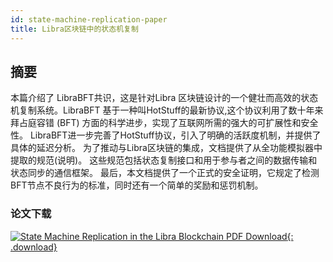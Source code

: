 ```yaml
---
id: state-machine-replication-paper
title: Libra区块链中的状态机复制
---
```


<!-- hide the table of contents --><style>.toc-headings {display: none !important; visibility: hidden !important;}</style>

## 摘要

本篇介绍了 LibraBFT共识，这是针对Libra 区块链设计的一个健壮而高效的状态机复制系统。LibraBFT 基于一种叫HotStuff的最新协议,这个协议利用了数十年来拜占庭容错 (BFT) 方面的科学进步，实现了互联网所需的强大的可扩展性和安全性。 LibraBFT进一步完善了HotStuff协议，引入了明确的活跃度机制，并提供了具体的延迟分析。 为了推动与Libra区块链的集成，文档提供了从全功能模拟器中提取的规范(说明)。 这些规范包括状态复制接口和用于参与者之间的数据传输和状态同步的通信框架。 最后，本文档提供了一个正式的安全证明，它规定了检测BFT节点不良行为的标准，同时还有一个简单的奖励和惩罚机制。

### 论文下载

[![State Machine Replication in the Libra Blockchain PDF Download](assets/illustrations/state-machine-pdf.png){: .download}](assets/papers/libra-consensus-state-machine-replication-in-the-libra-blockchain.pdf)
